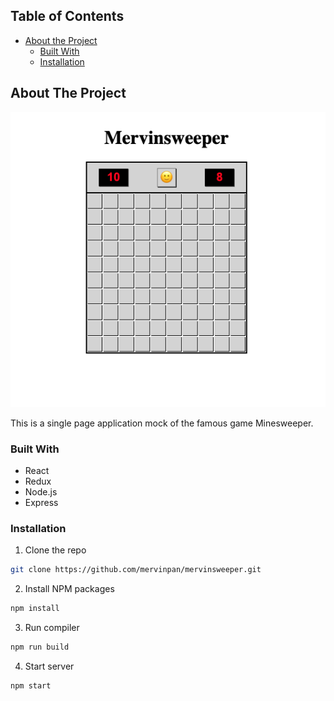

<!-- TABLE OF CONTENTS -->
## Table of Contents

* [About the Project](#about-the-project)
  * [Built With](#built-with)
  * [Installation](#installation)


<!-- ABOUT THE PROJECT -->
## About The Project

![mervinsweeper.png](mervinsweeper.png)

This is a single page application mock of the famous game Minesweeper.

### Built With
* React
* Redux
* Node.js
* Express

<!-- GETTING STARTED -->

### Installation

1. Clone the repo
```sh
git clone https://github.com/mervinpan/mervinsweeper.git
```
2. Install NPM packages
```sh
npm install
```
3. Run compiler
```sh
npm run build
```
4. Start server
```sh
npm start
```


